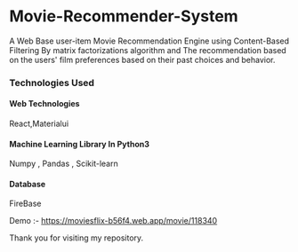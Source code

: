 # Movie-Recommender-System
A Web Base user-item Movie Recommendation Engine using Content-Based Filtering By matrix factorizations algorithm and
The recommendation based on the users' film preferences based on their past choices and behavior.


### Technologies Used

#### Web Technologies
React,Materialui

#### Machine Learning Library In Python3
Numpy , Pandas , Scikit-learn

#### Database
FireBase

Demo :- https://moviesflix-b56f4.web.app/movie/118340

Thank you for visiting my repository.

